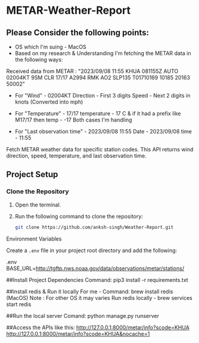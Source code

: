 # METAR-Weather-Report

## Please Consider the following points:
- OS which I'm suing - MacOS
- Based on my research & Understanding I'm fetching the METAR data in the following ways:

 Received data from METAR : 
 "2023/09/08 11:55
KHUA 081155Z AUTO 02004KT 9SM CLR 17/17 A2994 RMK AO2 SLP135 T01710169 10185 20163 50002"

- For "Wind" - 02004KT
    Direction - First 3 digits 
    Speed - Next 2 digits in knots (Converted into mph)

- For "Temperature" - 17/17
     temperature - 17 C & if it had a prefix like M17/17 then temp - -17
     Both cases I'm handling 

- For "Last observation time" - 2023/09/08 11:55
     Date -  2023/09/08
     time - 11:55

Fetch METAR weather data for specific station codes. This API returns wind direction, speed, temperature, and last observation time.

## Project Setup

### Clone the Repository

1. Open the terminal.
2. Run the following command to clone the repository:

    ```bash
    git clone https://github.com/anksh-singh/Weather-Report.git
    ```


Environment Variables

Create a `.env` file in your project root directory and add the following:

.env
BASE_URL=http://tgftp.nws.noaa.gov/data/observations/metar/stations/

##Install Project Dependencies
Command: pip3 install -r requirements.txt

##install redis & Run it locally 
For me - Command: brew install redis (MacOS)  Note : For other OS it may varies
Run redis locally -  brew services start redis

##Run the local server
Comand: python manage.py runserver

##Access the APIs like this: 
http://127.0.0.1:8000/metar/info?scode=KHUA
http://127.0.0.1:8000/metar/info?scode=KHUA&nocache=1

